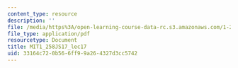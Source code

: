 ```yaml
---
content_type: resource
description: ''
file: /media/https%3A/open-learning-course-data-rc.s3.amazonaws.com/1-258j-public-transportation-systems-spring-2017/33164c720b566ff99a264327d3cc5742_MIT1_258JS17_lec17.pdf
file_type: application/pdf
resourcetype: Document
title: MIT1_258JS17_lec17
uid: 33164c72-0b56-6ff9-9a26-4327d3cc5742
---
```

